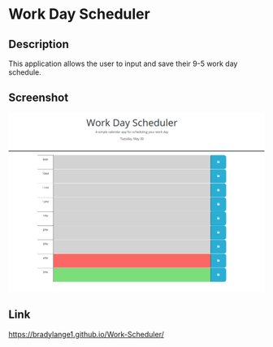# Work Day Scheduler

## Description
This application allows the user to input and save their 9-5 work day schedule.

## Screenshot
!["Screenshot of application"](./assets/images/Screenshot.PNG)

## Link
https://bradylange1.github.io/Work-Scheduler/